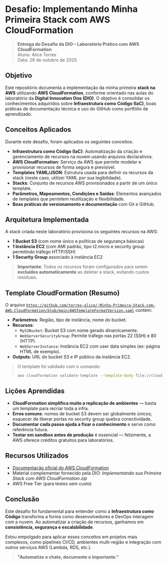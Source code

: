 #  Desafio: Implementando Minha Primeira Stack com AWS CloudFormation

> **Entrega do Desafio da DIO – Laboratório Prático com AWS CloudFormation**  
> Aluno: Alice Torres  
> Data: 28 de outubro de 2025  

##  Objetivo

Este repositório documenta a implementação da minha primeira **stack na AWS** utilizando **AWS CloudFormation**, conforme orientado nas aulas do laboratório da **Digital Innovation One (DIO)**. O objetivo é consolidar os conhecimentos adquiridos sobre **Infraestrutura como Código (IaC)**, boas práticas de documentação técnica e uso do GitHub como portfólio de aprendizado.

##  Conceitos Aplicados

Durante este desafio, foram aplicados os seguintes conceitos:

- **Infraestrutura como Código (IaC)**: Automatização da criação e gerenciamento de recursos na nuvem usando arquivos declarativos.
- **AWS CloudFormation**: Serviço da AWS que permite modelar e provisionar recursos de forma segura e previsível.
- **Templates YAML/JSON**: Estrutura usada para definir os recursos da stack (neste caso, utilizei YAML por sua legibilidade).
- **Stacks**: Conjunto de recursos AWS provisionados a partir de um único template.
- **Parâmetros, Mapeamentos, Condições e Saídas**: Elementos avançados de templates que permitem reutilização e flexibilidade.
- **Boas práticas de versionamento e documentação** com Git e GitHub.

##  Arquitetura Implementada

A stack criada neste laboratório provisiona os seguintes recursos na AWS:

- **1 Bucket S3** (com nome único e políticas de segurança básicas)
- **1 Instância EC2** (com AMI padrão, tipo t2.micro e security group permitindo tráfego HTTP/SSH)
- **1 Security Group** associado à instância EC2

>  **Importante**: Todos os recursos foram configurados para serem **excluídos automaticamente** ao deletar a stack, evitando custos residuais.


##  Template CloudFormation (Resumo)

O arquivo [`https://github.com/torres-alice/-Minha-Primeira-Stack-com-AWS-CloudFormation/blob/main/AWSTemplateFormatVersion.yaml`](cloudformation-template.yaml) contém:

- **Parâmetros**: Região, tipo de instância, nome do bucket.
- **Recursos**:
  - `MyS3Bucket`: Bucket S3 com nome gerado dinamicamente.
  - `WebServerSecurityGroup`: Permite tráfego nas portas 22 (SSH) e 80 (HTTP).
  - `WebServerInstance`: Instância EC2 com user data simples (ex: página HTML de exemplo).
- **Outputs**: URL do bucket S3 e IP público da instância EC2.

>  O template foi validado com o comando:
> ```bash
> aws cloudformation validate-template --template-body file://cloudformation-template.yaml
> ```



##  Lições Aprendidas

- **CloudFormation simplifica muito a replicação de ambientes** — basta um template para recriar toda a infra.
- **Erros comuns**: nomes de bucket S3 devem ser globalmente únicos; esquecer de liberar portas no security group quebra conectividade.
- **Documentar cada passo ajuda a fixar o conhecimento** e serve como referência futura.
- **Testar em sandbox antes de produção** é essencial — felizmente, a AWS oferece créditos gratuitos para laboratórios.

##  Recursos Utilizados

- [Documentação oficial do AWS CloudFormation](https://docs.aws.amazon.com/cloudformation/)
- Material complementar fornecido pela DIO: *Implementando sua Primeira Stack com AWS CloudFormation.zip*
- AWS Free Tier (para testes sem custo)

##  Conclusão

Este desafio foi fundamental para entender como a **Infraestrutura como Código** transforma a forma como desenvolvedores e DevOps interagem com a nuvem. Ao automatizar a criação de recursos, ganhamos em **consistência, segurança e escalabilidade**.

Estou empolgado para aplicar esses conceitos em projetos mais complexos, como pipelines CI/CD, ambientes multi-região e integração com outros serviços AWS (Lambda, RDS, etc.).



>  **"Automatize o chato, documente o importante."**  

